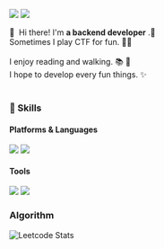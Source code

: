 <!--
**LucasGoh/LucasGoh** is a ✨ _special_ ✨ repository because its `README.md` (this file) appears on your GitHub profile.

Here are some ideas to get you started:

- 🔭 I’m currently working on ...
- 🌱 I’m currently learning ...
- 👯 I’m looking to collaborate on ...
- 🤔 I’m looking for help with ...
- 💬 Ask me about ...
- 📫 How to reach me: ...
- 😄 Pronouns: ...
- ⚡ Fun fact: ...

<img src="https://img.shields.io/badge/C-00599C?style=flat-square&logo=c&logoColor=white"/>
<img src="https://img.shields.io/badge/Haskell-5D4F85?style=flat-square&logo=haskell&logoColor=white"/>

-->
<p>
 <a href="mailto:leftcompact@gmail.com" target="_blank"><img src="https://img.shields.io/badge/leftcompact@gmail.com-EA4335?style=flat-square&logo=Gmail&logoColor=white"/></a>
<a href="https://twitter.com/chulnamG" tartget="_blank"><img src="https://img.shields.io/twitter/url?url=https%3A%2F%2Ftwitter.com%2FchulnamG"></a>
</p>


<p>
👋  Hi there! I'm <b>a backend developer</b> .🚀<br/>
Sometimes I play CTF for fun. 🏴‍☠️<br/><br/> 
I enjoy reading and walking. 📚 👣<br/>
I hope to develop every fun things. ✨ <br/><br/>
</p>


### 💪 Skills
#### Platforms & Languages
<p>
 <img src="https://img.shields.io/badge/Java-007396?style=flat-square&logo=Java&logoColor=white"/>
 <img src="https://img.shields.io/badge/JavaScript-323330?style=flat-square&logo=javascript&logoColor=F7DF1E"/>
 
</p>


#### Tools
<p>
  <img src="https://img.shields.io/badge/Git-F05032?style=flat-square&logo=Git&logoColor=white"/>
  <img src="https://img.shields.io/badge/Docker-2CA5E0?style=flat-square&logo=docker&logoColor=white"/>
</p>

### Algorithm
![Leetcode Stats](https://leetcode.card.workers.dev/?username=leftcompact)
